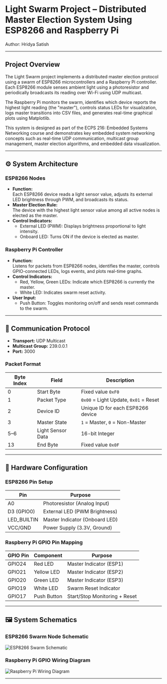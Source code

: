 # Light Swarm Project – Distributed Master Election System Using ESP8266 and Raspberry Pi  

Author: Hridya Satish  

---

##  Project Overview  

The Light Swarm project implements a distributed master election protocol using a swarm of ESP8266 microcontrollers and a Raspberry Pi controller. Each ESP8266 module senses ambient light using a photoresistor and periodically broadcasts its reading over Wi-Fi using UDP multicast.  

The Raspberry Pi monitors the swarm, identifies which device reports the highest light reading (the "master"), controls status LEDs for visualization, logs master transitions into CSV files, and generates real-time graphical plots using Matplotlib.  

This system is designed as part of the ECPS 216: Embedded Systems Networking course and demonstrates key embedded system networking concepts such as real-time UDP communication, multicast group management, master election algorithms, and embedded data visualization.

---

## ⚙ System Architecture  

### ESP8266 Nodes  

- **Function:**  
  Each ESP8266 device reads a light sensor value, adjusts its external LED brightness through PWM, and broadcasts its status.  
- **Master Election Rule:**  
  The device with the highest light sensor value among all active nodes is elected as the master.  
- **Control Indicators:**  
  - External LED (PWM): Displays brightness proportional to light intensity.  
  - Onboard LED: Turns ON if the device is elected as master.  

### Raspberry Pi Controller  

- **Function:**  
  Listens for packets from ESP8266 nodes, identifies the master, controls GPIO-connected LEDs, logs events, and plots real-time graphs.  
- **Control Indicators:**  
  - Red, Yellow, Green LEDs: Indicate which ESP8266 is currently the master.  
  - White LED: Indicates swarm reset activity.  
- **User Input:**  
  - Push Button: Toggles monitoring on/off and sends reset commands to the swarm.  

---

## 📡 Communication Protocol  

- **Transport:** UDP Multicast  
- **Multicast Group:** 239.0.0.1  
- **Port:** 3000  

### Packet Format  

| Byte Index | Field             | Description                                  |
|------------|------------------|----------------------------------------------|
| 0          | Start Byte       | Fixed value `0xF0`                           |
| 1          | Packet Type      | `0x00` = Light Update, `0x01` = Reset       |
| 2          | Device ID        | Unique ID for each ESP8266 device            |
| 3          | Master State     | `1` = Master, `0` = Non-Master              |
| 5–6        | Light Sensor Data| 16-bit Integer                               |
| 13         | End Byte         | Fixed value `0x0F`                           |

---

## 🔧 Hardware Configuration  

### ESP8266 Pin Setup  

| Pin            | Purpose                          |
|----------------|----------------------------------|
| A0             | Photoresistor (Analog Input)     |
| D3 (GPIO0)     | External LED (PWM Brightness)    |
| LED_BUILTIN    | Master Indicator (Onboard LED)   |
| VCC/GND        | Power Supply (3.3V, Ground)      |

### Raspberry Pi GPIO Pin Mapping  

| GPIO Pin  | Component         | Purpose                          |
|-----------|-------------------|----------------------------------|
| GPIO24    | Red LED           | Master Indicator (ESP1)          |
| GPIO21    | Yellow LED        | Master Indicator (ESP2)          |
| GPIO20    | Green LED         | Master Indicator (ESP3)          |
| GPIO19    | White LED         | Swarm Reset Indicator            |
| GPIO17    | Push Button       | Start/Stop Monitoring + Reset    |

---

## 🖼️ System Schematics  

### ESP8266 Swarm Node Schematic  

![ESP8266 Swarm Schematic](images/esp8266_swarm_schematic.png)

### Raspberry Pi GPIO Wiring Diagram  

![Raspberry Pi Wiring Diagram](images/raspberry_pi_wiring.png)

---
